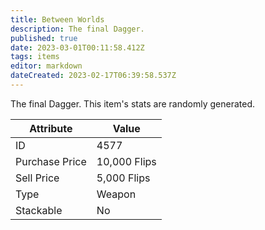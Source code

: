 ```yaml
---
title: Between Worlds
description: The final Dagger.
published: true
date: 2023-03-01T00:11:58.412Z
tags: items
editor: markdown
dateCreated: 2023-02-17T06:39:58.537Z
---
```


The final Dagger. This item's stats are randomly generated.

|Attribute|Value|
|-|-|
|ID|4577|
|Purchase Price|10,000 Flips|
|Sell Price|5,000 Flips|
|Type|Weapon|
|Stackable|No|

